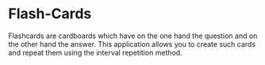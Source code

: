 # Flash-Cards

Flashcards are cardboards which have on the one hand the question and on the other hand the answer. This application allows you to create such cards and repeat them using the interval repetition method. 
